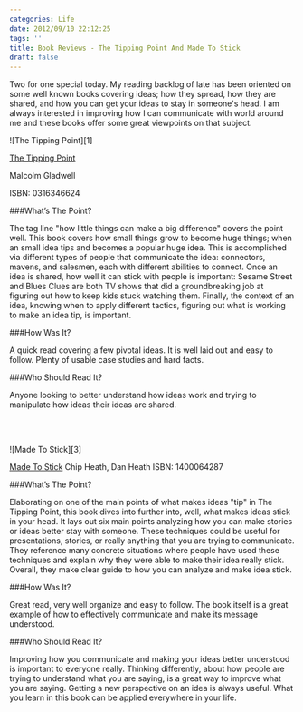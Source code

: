 ```yaml
---
categories: Life
date: 2012/09/10 22:12:25
tags: ''
title: Book Reviews - The Tipping Point And Made To Stick
draft: false
---
```


Two for one special today. My reading backlog of late has been oriented on some
well known books covering ideas; how they spread, how they are shared, and how
you can get your ideas to stay in someone's head. I am always interested in
improving how I can communicate with world around me and these books offer some
great viewpoints on that subject.

<span class="aligncenter">
![The Tipping Point][1]
</span>

[The Tipping Point][2]

Malcolm Gladwell

ISBN: 0316346624

###What’s The Point?

The tag line "how little things can make a big difference" covers the point
well. This book covers how small things grow to become huge things; when an
small idea tips and becomes a popular huge idea. This is accomplished via
different types of people that communicate the idea: connectors, mavens, and
salesmen, each with different abilities to connect. Once an idea is shared, how
well it can stick with people is important: Sesame Street and Blues Clues are
both TV shows that did a groundbreaking job at figuring out how to keep kids
stuck watching them. Finally, the context of an idea, knowing when to apply
different tactics, figuring out what is working to make an idea tip, is
important.

###How Was It?

A quick read covering a few pivotal ideas. It is well laid out and easy to
follow. Plenty of usable case studies and hard facts.

###Who Should Read It?

Anyone looking to better understand how ideas work and trying to manipulate how
ideas their ideas are shared.

<br><br>

<span class="aligncenter">
![Made To Stick][3]
</span>

[Made To Stick][4]
Chip Heath, Dan Heath
ISBN: 1400064287

###What’s The Point?

Elaborating on one of the main points of what makes ideas "tip" in The Tipping
Point, this book dives into further into, well, what makes ideas stick in your
head. It lays out six main points analyzing how you can make stories or ideas
better stay with someone. These techniques could be useful for presentations,
stories, or really anything that you are trying to communicate. They reference
many concrete situations where people have used these techniques and explain why
they were able to make their idea really stick. Overall, they make clear guide
to how you can analyze and make idea stick.

###How Was It?

Great read, very well organize and easy to follow. The book itself is a great
example of how to effectively communicate and make its message understood.

###Who Should Read It?

Improving how you communicate and making your ideas better understood is
important to everyone really. Thinking differently, about how people are trying
to understand what you are saying, is a great way to improve what you are
saying. Getting a new perspective on an idea is always useful. What you learn in
this book can be applied everywhere in your life.


[1]: /pic/the-tipping-point.jpg
[2]: http://www.amazon.com/gp/product/0316346624/ref=as_li_ss_tl?ie=UTF8&camp=1789&creative=390957&creativeASIN=0316346624&linkCode=as2&tag=asktherelic-20
[3]: /pic/made-to-stick.jpg
[4]: http://www.amazon.com/gp/product/1400064287/ref=as_li_ss_tl?ie=UTF8&camp=1789&creative=390957&creativeASIN=1400064287&linkCode=as2&tag=asktherelic-20
